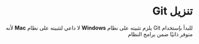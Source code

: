 <div dir=rtl >

# تنزيل Git
للبدأ بإستخدام Git يلزم تثبيته على نظام **Windows** 
لا داعي لتثبيته على نظام **Mac** لأنه متوفر ذاتيًا ضمن برامج النظام

</div>
